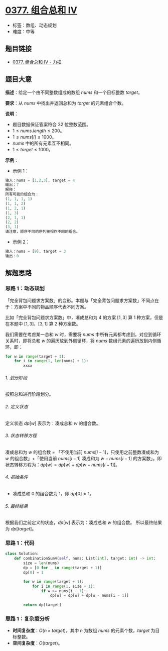 # [0377. 组合总和 IV](https://leetcode.cn/problems/combination-sum-iv/)

- 标签：数组、动态规划
- 难度：中等

## 题目链接

- [0377. 组合总和 IV - 力扣](https://leetcode.cn/problems/combination-sum-iv/)

## 题目大意

**描述**：给定一个由不同整数组成的数组 $nums$ 和一个目标整数 $target$。

**要求**：从 $nums$ 中找出并返回总和为 $target$ 的元素组合个数。

**说明**：

- 题目数据保证答案符合 32 位整数范围。
- $1 \le nums.length \le 200$。
- $1 \le nums[i] \le 1000$。
- $nums$ 中的所有元素互不相同。
- $1 \le target \le 1000$。

**示例**：

- 示例 1：

```python
输入：nums = [1,2,3], target = 4
输出：7
解释：
所有可能的组合为：
(1, 1, 1, 1)
(1, 1, 2)
(1, 2, 1)
(1, 3)
(2, 1, 1)
(2, 2)
(3, 1)
请注意，顺序不同的序列被视作不同的组合。
```

- 示例 2：

```python
输入：nums = [9], target = 3
输出：0
```

## 解题思路

### 思路 1：动态规划

「完全背包问题求方案数」的变形。本题与「完全背包问题求方案数」不同点在于：方案中不同的物品顺序代表不同方案。

比如「完全背包问题求方案数」中，凑成总和为 $4$ 的方案 $[1, 3]$  算 $1$ 种方案，但是在本题中 $[1, 3]$、$[3, 1]$ 算 $2$ 种方案数。

我们需要在考虑某一总和 $w$ 时，需要将 $nums$ 中所有元素都考虑到。对应到循环关系时，即将总和 $w$ 的遍历放到外侧循环，将 $nums$ 数组元素的遍历放到内侧循环，即：

```python
for w in range(target + 1):
    for i in range(1, len(nums) + 1):
        xxxx
```

###### 1. 划分阶段

按照总和进行阶段划分。

###### 2. 定义状态

定义状态 $dp[w]$ 表示为：凑成总和 $w$ 的组合数。

###### 3. 状态转移方程

凑成总和为 $w$ 的组合数 = 「不使用当前 $nums[i - 1]$，只使用之前整数凑成和为 $w$ 的组合数」+「使用当前 $nums[i - 1]$ 凑成和为 $w - nums[i - 1]$ 的方案数」。即状态转移方程为：$dp[w] = dp[w] + dp[w - nums[i - 1]]$。

###### 4. 初始条件

- 凑成总和 $0$ 的组合数为 $1$，即 $dp[0] = 1$。

###### 5. 最终结果

根据我们之前定义的状态，$dp[w]$ 表示为：凑成总和 $w$ 的组合数。 所以最终结果为 $dp[target]$。

### 思路 1：代码

```python
class Solution:
    def combinationSum4(self, nums: List[int], target: int) -> int:
        size = len(nums)
        dp = [0 for _ in range(target + 1)]
        dp[0] = 1

        for w in range(target + 1):
            for i in range(1, size + 1):
                if w >= nums[i - 1]:
                    dp[w] = dp[w] + dp[w - nums[i - 1]]
            
        return dp[target]
```

### 思路 1：复杂度分析

- **时间复杂度**：$O(n \times target)$，其中 $n$ 为数组 $nums$ 的元素个数，$target$ 为目标整数。
- **空间复杂度**：$O(target)$。

